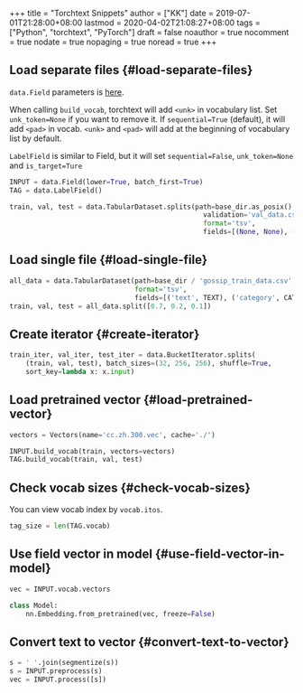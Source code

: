 +++
title = "Torchtext Snippets"
author = ["KK"]
date = 2019-07-01T21:28:00+08:00
lastmod = 2020-04-02T21:08:27+08:00
tags = ["Python", "torchtext", "PyTorch"]
draft = false
noauthor = true
nocomment = true
nodate = true
nopaging = true
noread = true
+++

## Load separate files {#load-separate-files}

`data.Field` parameters is [here](https://torchtext.readthedocs.io/en/latest/data.html#torchtext.data.Field).

When calling `build_vocab`, torchtext will add `<unk>` in vocabulary list. Set `unk_token=None` if you want to remove it. If `sequential=True` (default), it will add `<pad>` in vocab. `<unk>` and `<pad>` will add at the beginning of vocabulary list by default.

`LabelField` is similar to Field, but it will set `sequential=False`, `unk_token=None` and `is_target=Ture`

```python
INPUT = data.Field(lower=True, batch_first=True)
TAG = data.LabelField()

train, val, test = data.TabularDataset.splits(path=base_dir.as_posix(), train='train_data.csv',
                                                validation='val_data.csv', test='test_data.csv',
                                                format='tsv',
                                                fields=[(None, None), ('input', INPUT), ('tag', TAG)])
```


## Load single file {#load-single-file}

```python
all_data = data.TabularDataset(path=base_dir / 'gossip_train_data.csv',
                               format='tsv',
                               fields=[('text', TEXT), ('category', CATEGORY)])
train, val, test = all_data.split([0.7, 0.2, 0.1])
```


## Create iterator {#create-iterator}

```python
train_iter, val_iter, test_iter = data.BucketIterator.splits(
    (train, val, test), batch_sizes=(32, 256, 256), shuffle=True,
    sort_key=lambda x: x.input)
```


## Load pretrained vector {#load-pretrained-vector}

```python
vectors = Vectors(name='cc.zh.300.vec', cache='./')

INPUT.build_vocab(train, vectors=vectors)
TAG.build_vocab(train, val, test)
```


## Check vocab sizes {#check-vocab-sizes}

You can view vocab index by `vocab.itos`.

```python
tag_size = len(TAG.vocab)
```


## Use field vector in model {#use-field-vector-in-model}

```python
vec = INPUT.vocab.vectors

class Model:
    nn.Embedding.from_pretrained(vec, freeze=False)
```


## Convert text to vector {#convert-text-to-vector}

```python
s = ' '.join(segmentize(s))
s = INPUT.preprocess(s)
vec = INPUT.process([s])
```
